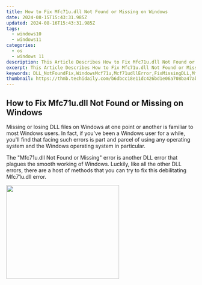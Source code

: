 ```yaml
---
title: How to Fix Mfc71u.dll Not Found or Missing on Windows
date: 2024-08-15T15:43:31.985Z
updated: 2024-08-16T15:43:31.985Z
tags:
  - windows10
  - windows11
categories:
  - os
  - windows 11
description: This Article Describes How to Fix Mfc71u.dll Not Found or Missing on Windows
excerpt: This Article Describes How to Fix Mfc71u.dll Not Found or Missing on Windows
keywords: DLL_NotFoundFix,WindowsMcf71u,Mcf71udllError,FixMissingDLL,Mfc71udllProcedure,ResolveWinError,MissingDLLWindowsRepair
thumbnail: https://thmb.techidaily.com/b6dbcc18e11dc426bd1e06a708ba47abaebc27e7bce0a9cec47bbc5c1d004931.jpg
---
```


## How to Fix Mfc71u.dll Not Found or Missing on Windows

 Missing or losing DLL files on Windows at one point or another is familiar to most Windows users. In fact, if you've been a Windows user for a while, you'll find that facing such errors is part and parcel of using any operating system and the Windows operating system in particular.

 The "Mfc71u.dll Not Found or Missing" error is another DLL error that plagues the smooth working of Windows. Luckily, like all the other DLL errors, there are a host of methods that you can try to fix this debilitating Mfc71u.dll error.



<ins class="adsbygoogle"
      style="display:block"
      data-ad-client="ca-pub-7571918770474297"
      data-ad-slot="8358498916"
      data-ad-format="auto"
      data-full-width-responsive="true"></ins>




<!-- affiliate ads begin -->
<a href="https://homestyler.sjv.io/c/5597632/2044747/22993" target="_top" id="2044747"><img src="//a.impactradius-go.com/display-ad/22993-2044747" border="0" alt="" width="300" height="250"/></a><img height="0" width="0" src="https://imp.pxf.io/i/5597632/2044747/22993" style="position:absolute;visibility:hidden;" border="0" />
<!-- affiliate ads end -->